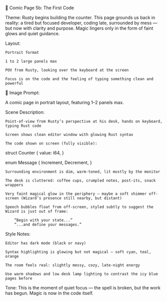 📘 Comic Page 5b: The First Code

Theme: Rusty begins building the counter. This page grounds us back in reality: a tired but focused developer, coding late, surrounded by mess — but now with clarity and purpose. Magic lingers only in the form of faint glows and quiet guidance.

Layout:

    Portrait format

    1 to 2 large panels max

    POV from Rusty, looking over the keyboard at the screen

    Focus is on the code and the feeling of typing something clean and powerful

🎨 Image Prompt:

A comic page in portrait layout, featuring 1–2 panels max.

Scene Description:

    Point-of-view from Rusty’s perspective at his desk, hands on keyboard, typing Rust code

    Screen shows clean editor window with glowing Rust syntax

    The code shown on screen (fully visible):

struct Counter {
    value: i64,
}

enum Message {
    Increment,
    Decrement,
}

    Surrounding environment is dim, warm-toned, lit mostly by the monitor

    The desk is cluttered: coffee cups, crumpled notes, post-its, snack wrappers

    Very faint magical glow in the periphery — maybe a soft shimmer off-screen (Wizard’s presence still nearby, but distant)

    Speech bubbles float from off-screen, styled subtly to suggest the Wizard is just out of frame:

        “Begin with your state...”
        “...and define your messages.”

Style Notes:

    Editor has dark mode (black or navy)

    Syntax highlighting is glowing but not magical — soft cyan, teal, orange

    The room feels real: slightly messy, cozy, late-night energy

    Use warm shadows and low desk lamp lighting to contrast the icy blue pages before

Tone:
This is the moment of quiet focus — the spell is broken, but the work has begun. Magic is now in the code itself.
